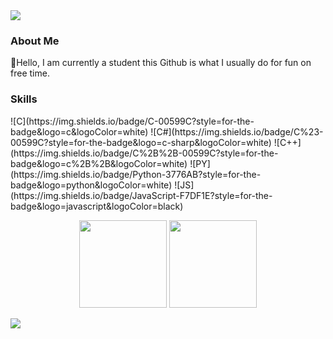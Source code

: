 <img src="https://komarev.com/ghpvc/?username=eccentricPACHARA&&style=flat-square" align="center" /> 

 


<h3>About Me</h3>
👋Hello, I am currently a student this Github is what I usually do for fun on free time.

</p>

<h3>Skills</h3>
 ![C](https://img.shields.io/badge/C-00599C?style=for-the-badge&logo=c&logoColor=white)
 ![C#](https://img.shields.io/badge/C%23-00599C?style=for-the-badge&logo=c-sharp&logoColor=white)
 ![C++](https://img.shields.io/badge/C%2B%2B-00599C?style=for-the-badge&logo=c%2B%2B&logoColor=white)
 ![PY](https://img.shields.io/badge/Python-3776AB?style=for-the-badge&logo=python&logoColor=white)
 ![JS](https://img.shields.io/badge/JavaScript-F7DF1E?style=for-the-badge&logo=javascript&logoColor=black)

</p>



</p>
  

<div align="center">
<img height="140em" src="https://github-readme-stats.vercel.app/api?username=eccentricPACHARA&theme=tokyonight&show_icons=true&count_private=true&hide_border=true" />
<img height="140em"  src="https://github-readme-stats.vercel.app/api/top-langs/?username=eccentricPACHARA&theme=tokyonight&layout=compact&hide_border=true" />
</div>  


</p>

<img src="https://activity-graph.herokuapp.com/graph?username=eccentricPACHARA&bg_color=0D1117&color=00ffe5&line=f200ff&point=FFFFFF&hide_border=true" />

 


  





